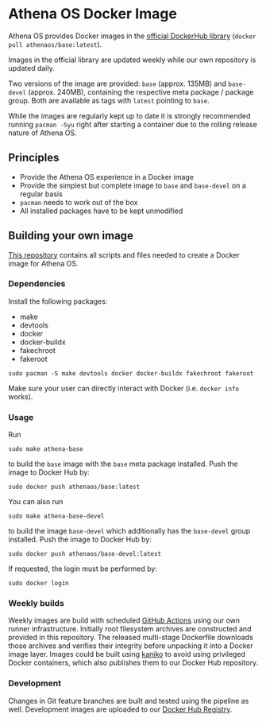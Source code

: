 # Athena OS Docker Image

<!-- [![pipeline status](https://gitlab.archlinux.org/archlinux/archlinux-docker/badges/master/pipeline.svg)](https://gitlab.archlinux.org/archlinux/archlinux-docker/-/commits/master) -->

Athena OS provides Docker images in the [official DockerHub library](https://hub.docker.com/u/athenaos) (`docker pull athenaos/base:latest`).

Images in the official library are updated weekly while our own repository is updated daily.

Two versions of the image are provided: `base` (approx. 135MB) and `base-devel` (approx. 240MB), containing the respective meta package / package group. Both are available as tags with `latest` pointing to `base`.<!-- Additionally, images are tagged with their date and build job number, f.e. `base-devel-20201118.0.9436`. -->

While the images are regularly kept up to date it is strongly recommended running `pacman -Syu` right after starting a container due to the rolling release nature of Athena OS.

## Principles
* Provide the Athena OS experience in a Docker image
* Provide the simplest but complete image to `base` and `base-devel` on a regular basis
* `pacman` needs to work out of the box
* All installed packages have to be kept unmodified

## Building your own image

[This repository](https://github.com/Athena-OS/athena-base-docker) contains all scripts and files needed to create a Docker image for Athena OS.

### Dependencies
Install the following packages:
* make
* devtools
* docker
* docker-buildx
* fakechroot
* fakeroot

```
sudo pacman -S make devtools docker docker-buildx fakechroot fakeroot
```

Make sure your user can directly interact with Docker (i.e. `docker info` works).

### Usage
Run
```
sudo make athena-base
```
to build the `base` image with the `base` meta package installed. Push the image to Docker Hub by:
```
sudo docker push athenaos/base:latest
```

You can also run
```
sudo make athena-base-devel
```
to build the image `base-devel` which additionally has the `base-devel` group installed. Push the image to Docker Hub by:
```
sudo docker push athenaos/base-devel:latest
```
If requested, the login must be performed by:
```
sudo docker login
```

### Weekly builds

Weekly images are build with scheduled [GitHub Actions](https://github.com/Athena-OS/athena-base-docker/blob/main/.github/workflows/docker-publish.yml) using our own runner infrastructure. Initially root filesystem archives are constructed and provided in this repository. The released multi-stage Dockerfile downloads those archives and verifies their integrity before unpacking it into a Docker image layer. Images could be built using [kaniko](https://github.com/GoogleContainerTools/kaniko) to avoid using privileged Docker containers, which also publishes them to our Docker Hub repository.

### Development

Changes in Git feature branches are built and tested using the pipeline as well. Development images are uploaded to our [Docker Hub Registry](https://hub.docker.com/u/athenaos).
